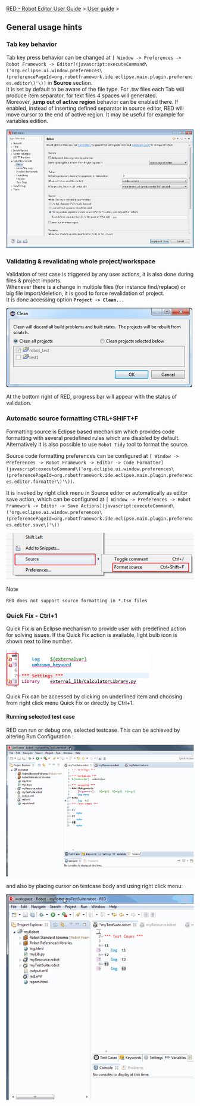 [RED - Robot Editor User Guide](http://nokia.github.io/RED/help/index.md) >
[User guide](http://nokia.github.io/RED/help/user_guide/user_guide.md) >

## General usage hints

### Tab key behavior

Tab key press behavior can be changed at `[ Window -> Preferences -> Robot
Framework ->
Editor](javascript:executeCommand\('org.eclipse.ui.window.preferences\(preferencePageId=org.robotframework.ide.eclipse.main.plugin.preferences.editor\)'\))`
in **Source** section.  
It is set by default to be aware of the file type. For .tsv files each Tab
will produce item separator, for text files 4 spaces will generated.  
Moreover, **jump out of active region** behavior can be enabled there. If
enabled, instead of inserting defined separator in source editor, RED will
move cursor to the end of active region. It may be useful for example for
variables edition.  
  
![](images/tab_behaviour.png)  
  

### Validating & revalidating whole project/workspace

Validation of test case is triggered by any user actions, it is also done
during files & project imports.  
Whenever there is a change in multiple files (for instance find/replace) or
big file import/deletion, it is good to force revalidation of project.  
It is done accessing option **`Project -> Clean...`**  
  
![](images/gen_1.png)  
  
At the bottom right of RED, progress bar will appear with the status of
validation.  

### Automatic source formatting CTRL+SHIFT+F

Formatting source is Eclipse based mechanism which provides code formatting
with several predefined rules which are disabled by default. Alternatively it
is also possible to use `Robot Tidy` tool to format the source.

Source code formatting preferences can be configured at `[ Window ->
Preferences -> Robot Framework -> Editor -> Code
Formatter](javascript:executeCommand\('org.eclipse.ui.window.preferences\(preferencePageId=org.robotframework.ide.eclipse.main.plugin.preferences.editor.formatter\)'\))`.

It is invoked by right click menu in Source editor or automatically as editor
save action, which can be configured at `[ Window -> Preferences -> Robot
Framework -> Editor -> Save
Actions](javascript:executeCommand\('org.eclipse.ui.window.preferences\(preferencePageId=org.robotframework.ide.eclipse.main.plugin.preferences.editor.save\)'\))`  

  
  
![](images/gen_5.png)  
  

Note

    RED does not support source formatting in *.tsv files 

### Quick Fix - Ctrl+1

Quick Fix is an Eclipse mechanism to provide user with predefined action for
solving issues. If the Quick Fix action is available, light bulb icon is shown
next to line number.  
  
![](images/gen_6.png)  
  
Quick Fix can be accessed by clicking on underlined item and choosing from
right click menu Quick Fix or directly by Ctrl+1.

#### Running selected test case

RED can run or debug one, selected testcase. This can be achieved by altering
Run Configuration :  
  
![](images/run-selected.gif)  
  
and also by placing cursor on testcase body and using right click menu:  
  
![](images/run-selected-editors.gif)  
  

